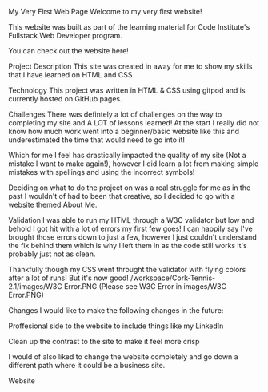 My Very First Web Page
Welcome to my very first website!

This website was built as part of the learning material for Code Institute's Fullstack Web Developer program.

You can check out the website here!

Project Description
This site was created in away for me to show my skills that I have learned on HTML and CSS

Technology
This project was written in HTML & CSS using gitpod and is currently hosted on GitHub pages.

Challenges
There was defintely a lot of challenges on the way to completing my site and A LOT of lessons learned! At the start I really did not know how much work went into a beginner/basic website like this and underestimated the time that would need to go into it!

Which for me I feel has drastically impacted the quality of my site (Not a mistake I want to make again!), however I did learn a lot from making simple mistakes with spellings and using the incorrect symbols!

Deciding on what to do the project on was a real struggle for me as in the past I wouldn't of had to been that creative, so I decided to go with a website themed About Me.

Validation
I was able to run my HTML through a W3C validator but low and behold I got hit with a lot of errors my first few goes! I can happily say I've brought those errors down to just a few, however I just couldn't understand the fix behind them which is why I left them in as the code still works it's probably just not as clean.

Thankfully though my CSS went throught the validator with flying colors after a lot of runs! But it's now good!
 /workspace/Cork-Tennis-2.1/images/W3C Error.PNG
(Please see W3C Error in images/W3C Error.PNG)

Changes
I would like to make the following changes in the future:

Proffesional side to the website to include things like my LinkedIn

Clean up the contrast to the site to make it feel more crisp

I would of also liked to change the website completely and go down a different path where it could be a business site.

Website
